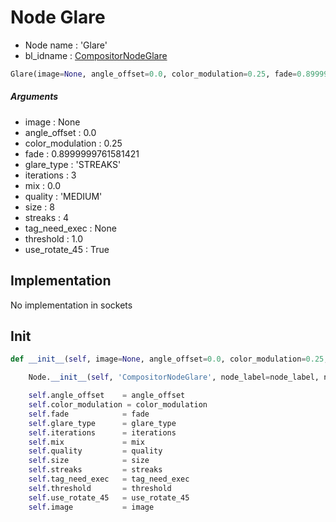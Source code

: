 # Node Glare

- Node name : 'Glare'
- bl_idname : [CompositorNodeGlare](https://docs.blender.org/api/current/bpy.types.CompositorNodeGlare.html)


``` python
Glare(image=None, angle_offset=0.0, color_modulation=0.25, fade=0.8999999761581421, glare_type='STREAKS', iterations=3, mix=0.0, quality='MEDIUM', size=8, streaks=4, tag_need_exec=None, threshold=1.0, use_rotate_45=True, node_label=None, node_color=None, **kwargs)
```
##### Arguments

- image : None
- angle_offset : 0.0
- color_modulation : 0.25
- fade : 0.8999999761581421
- glare_type : 'STREAKS'
- iterations : 3
- mix : 0.0
- quality : 'MEDIUM'
- size : 8
- streaks : 4
- tag_need_exec : None
- threshold : 1.0
- use_rotate_45 : True

## Implementation

No implementation in sockets

## Init

``` python
def __init__(self, image=None, angle_offset=0.0, color_modulation=0.25, fade=0.8999999761581421, glare_type='STREAKS', iterations=3, mix=0.0, quality='MEDIUM', size=8, streaks=4, tag_need_exec=None, threshold=1.0, use_rotate_45=True, node_label=None, node_color=None, **kwargs):

    Node.__init__(self, 'CompositorNodeGlare', node_label=node_label, node_color=node_color, **kwargs)

    self.angle_offset    = angle_offset
    self.color_modulation = color_modulation
    self.fade            = fade
    self.glare_type      = glare_type
    self.iterations      = iterations
    self.mix             = mix
    self.quality         = quality
    self.size            = size
    self.streaks         = streaks
    self.tag_need_exec   = tag_need_exec
    self.threshold       = threshold
    self.use_rotate_45   = use_rotate_45
    self.image           = image
```
